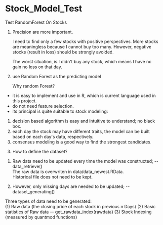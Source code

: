 # Stock_Model_Test  
Test RandomForest On Stocks  

1. Precision are more important.  
  
    I need to find only a few stocks with positive perspectives. More stocks are meaningless because I cannot buy too many. However, negative stocks (result in loss) should be strongly avoided.  
  
    The worst situation, is I didn't buy any stock, which means I have no gain no loss on that day.  

2. use Random Forest as the predicting model  

    Why random Forest?  
 * it is easy to implement and use in R, which is current language used in this project.  
 * do not need feature selection.  
 * its principal is quite suitable to stock modeling:  
 1) decision based algorithm is easy and intuitive to understand; no black box.  
 2) each day the stock may have different traits, the model can be built based on each day's data, respectively.  
 3) consensus modeling is a good way to find the strongest candidates.  
 
3. How to define the dataset?   

1) Raw data need to be updated every time the model was constructed; -- data_retrieve()  
     The raw data is overwriten in data/data_newest.RData.  
     Historical file does not need to be kept.  
       
2) However, only missing days are needed to be updated; -- dataset_generating()  

  Three types of data need to be generated:  
  (1)  Raw data (the closing price of each stock in previous n Days)
  (2)  Basic statistics of Raw data -- get_rawdata_index(rawdata)
  (3)  Stock Indexing (measured by quantmod functions)
 


